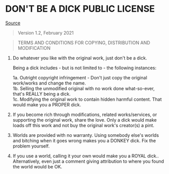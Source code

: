 # DON'T BE A DICK PUBLIC LICENSE

[Source](https://github.com/philsturgeon/dbad)

> Version 1.2, February 2021

> TERMS AND CONDITIONS FOR COPYING, DISTRIBUTION AND MODIFICATION

 1. Do whatever you like with the original work, just don't be a dick.

     Being a dick includes - but is not limited to - the following instances:

	 1a. Outright copyright infringement - Don't just copy the original work/works and change the name.  
	 1b. Selling the unmodified original with no work done what-so-ever, that's REALLY being a dick.  
	 1c. Modifying the original work to contain hidden harmful content. That would make you a PROPER dick.  

 2. If you become rich through modifications, related works/services, or supporting the original work,
 share the love. Only a dick would make loads off this work and not buy the original work's 
 creator(s) a pint.
 
 3. Worlds are provided with no warranty. Using somebody else's worlds and bitching when it goes wrong makes 
 you a DONKEY dick. Fix the problem yourself.

 4. If you use a world, calling it your own would make you a ROYAL dick.. Alternatively, even just a comment giving attribution to where you found the world would be OK.
